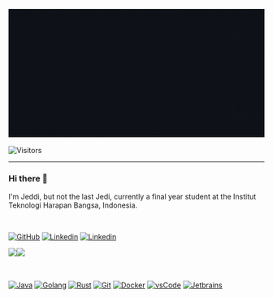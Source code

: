 ![Jeddi](https://github.com/Jeddi212/Jeddi212/blob/main/Jeddi%20(2).gif)

![Visitors](https://api.visitorbadge.io/api/visitors?path=https%3A%2F%2Fgithub.com%2FJeddi212&countColor=%23fce775&style=flat-square)

<hr>

### Hi there 👋
I'm Jeddi, but not the last Jedi, currently a final year student at the Institut Teknologi Harapan Bangsa, Indonesia.

<br>

[![GitHub](https://img.shields.io/badge/Github-100000?style=for-the-badge&logo=github&logoColor=white)](https://github.com/Jeddi212)
[![Linkedin](https://img.shields.io/badge/Linkedin-0077B5?style=for-the-badge&logo=linkedin&logoColor=white)](https://www.linkedin.com/in/jedediahfanuel/)
[![Linkedin](https://img.shields.io/badge/Linkedin-0077B5?style=for-the-badge&logo=youtube&logoColor=white)](https://www.youtube.com/channel/UCRm8ZV7WY7x3SUrzJdjXkQA)

<img height="137px" src="https://github-readme-stats.vercel.app/api?username=Jeddi212&hide_title=true&hide_border=true&show_icons=true&include_all_commits=true&count_private=true&line_height=21&text_color=000&icon_color=000&bg_color=0,ea6161,ffc64d,fffc4d,52fa5a&theme=graywhite" /><img height="137px" src="https://github-readme-stats.vercel.app/api/top-langs/?username=Jeddi212&hide=html&hide_title=true&hide_border=true&layout=compact&langs_count=8&text_color=000&icon_color=fff&bg_color=0,52fa5a,4dfcff,c64dff&theme=graywhite" />

<br>

[![Java](https://img.shields.io/badge/Java-D41515?style=for-the-badge&logo=java&logoColor=white)]()
[![Golang](https://img.shields.io/badge/Go-00ADD8?style=for-the-badge&logo=go&logoColor=white)]()
[![Rust](https://img.shields.io/badge/Rust-F74C00?style=for-the-badge&logo=rust&logoColor=white)]()
[![Git](https://img.shields.io/badge/Git-F05032?style=for-the-badge&logo=git&logoColor=white)]()
[![Docker](https://img.shields.io/badge/Docker-2CA5E0?style=for-the-badge&logo=docker&logoColor=white)]()
[![vsCode](https://img.shields.io/badge/vsCode-0078D4?style=for-the-badge&logo=visual%20studio%20code&logoColor=white)]()
[![Jetbrains](https://img.shields.io/badge/jetbrains-A212A5?style=for-the-badge&logo=jetbrains%20studio%20code&logoColor=white)]()

<!-- <a href="https://github.com/anuraghazra/github-readme-stats">
  ![Jeddi's GitHub stats](https://github-readme-stats.vercel.app/api?username=Jeddi212&show_icons=true&theme=onedark)
</a>
<a href="https://github.com/anuraghazra/convoychat">
  ![Top Langs](https://github-readme-stats.vercel.app/api/top-langs/?username=Jeddi212&layout=compact)
</a> -->

<!--
**Jeddi212/Jeddi212** is a ✨ _special_ ✨ repository because its `README.md` (this file) appears on your GitHub profile.

Here are some ideas to get you started:

- 🔭 I’m currently working on ...
- 🌱 I’m currently learning ...
- 👯 I’m looking to collaborate on ...
- 🤔 I’m looking for help with ...
- 💬 Ask me about ...
- 📫 How to reach me: ...
- 😄 Pronouns: ...
- ⚡ Fun fact: ...
-->
